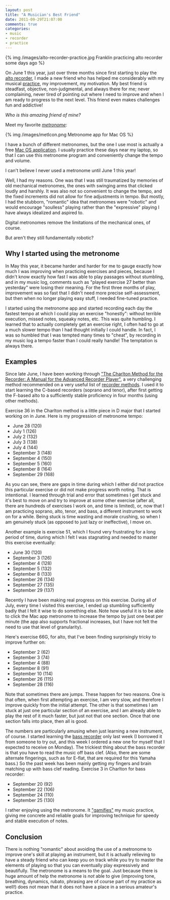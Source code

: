```yaml
---
layout: post
title: "A Musician's Best Friend"
date: 2011-09-29T21:07:00
comments: true
categories:
- music
- recorder
- practice
---
```

{% img /images/alto-recorder-practice.jpg Franklin practicing alto recorder some days ago %}

On June 1 this year, just over three months since first starting to play the [alto recorder](http://www.courtlymusicunlimited.com/Recorders/YRA-31x.html), I made a new friend who has helped me considerably with my musical [practice](/blog/2011/09/26/i-dont-feel-like-practicing-but-im-gonna-do-it-anyway/), my improvement, my motivation. My best friend is steadfast, objective, non-judgmental, and always there for me; never complaining, never tired of pointing out where I need to improve and when I am ready to progress to the next level. This friend even makes challenges fun and addictive!

*Who is this amazing friend of mine?*

<!--more-->

Meet my favorite [*metronome*](http://en.wikipedia.org/wiki/Metronome):

<!-- From http://members.ozemail.com.au/~ronfleckner/metronome/metIcon.png -->
{% img /images/metIcon.png Metronome app for Mac OS %}

I have a bunch of different metronomes, but the one I use most is actually a free [Mac OS application](http://members.ozemail.com.au/~ronfleckner/metronome/). I usually practice these days near my laptop, so that I can use this metronome program and conveniently change the tempo and volume.

I can't believe I never used a metronome until June 1 this year!

Well, I had my reasons. One was that I was still traumatized by memories of old mechanical metronomes, the ones with swinging arms that clicked loudly and harshly. It was also not so convenient to change the tempo, and the fixed increments did not allow for fine adjustments in tempo. But mostly, I had the stubborn, "romantic" idea that metronomes were "robotic" and would encourage "soulless" playing rather than the "expressive" playing I have always idealized and aspired to.

Digital metronomes remove the limitations of the mechanical ones, of course.

But aren't they still fundamentally robotic?

## Why I started using the metronome

In May this year, it became harder and harder for me to gauge exactly how much I was improving when practicing exercises and pieces, because I didn't know exactly how fast I was able to play passages without stumbling, and in my music log, comments such as "played exercise 27 better than yesterday" were losing their meaning. For the first three months of play, improvement was so fast that I didn't need more precise self-assessment, but then when no longer playing easy stuff, I needed fine-tuned practice.

I started using the metronome app and started recording each day the fastest tempo at which I could play an exercise "honestly": without terrible execution, missed notes, squeaky notes, etc. This was quite humbling. I learned that to actually completely get an exercise right, I often had to go at a much slower tempo than I had thought initially I could handle. In fact, I was so humbled that I was tempted many times to "cheat", by recording in my music log a tempo faster than I could really handle! The temptation is always there.

## Examples

Since late June, I have been working through ["The Charlton Method for the Recorder: A Manual for the Advanced Recorder Player"](http://courtlymusicunlimited.com/Note-page.htm), a very challenging method recommended on a very useful list of [recorder methods](http://www.aswltd.com/adultmet.htm). I used it to start learning the C-based recorders (soprano and tenor), after first getting the F-based alto to a sufficiently stable proficiency in four months (using other methods).

Exercise 36 in the Charlton method is a little piece in D major that I started working on in June. Here is my progression of metronome tempo:

* June 28 (120)
* July 1 (126)
* July 2 (132)
* July 3 (138)
* July 4 (144)
* September 3 (148)
* September 4 (150)
* September 5 (160)
* September 8 (164)
* September 29 (168)

As you can see, there are gaps in time during which I either did not practice this particular exercise or did not make progress worth noting. That is intentional. I learned through trial and error that sometimes I get stuck and it's best to move on and try to improve at some other exercise (after all, there are hundreds of exercises I work on, and time is limited), or, now that I am practicing soprano, alto, tenor, and bass, a different instrument to work on for a while. Being stuck is time wasting and morale crushing, so when I am genuinely stuck (as opposed to just lazy or ineffective), I move on.

Another example is exercise 51, which I found very frustrating for a long period of time, during which I felt I was stagnating and needed to master this exercise eventually:

* June 30 (120)
* September 3 (126)
* September 4 (128)
* September 5 (132)
* September 8 (133)
* September 26 (134)
* September 27 (135)
* September 29 (137)

Recently I have been making real progress on this exercise. During all of July, every time I visited this exercise, I ended up stumbling sufficiently badly that I felt it wise to do something else. Note how useful it is to be able to click the Mac app metronome to increase the tempo by just one beat per minute (the app also supports fractional increases, but I have not felt the need to use that level of granularity).

Here's exercise 66G, for alto, that I've been finding surprisingly tricky to improve further on:

* September 2 (62)
* September 3 (74)
* September 4 (88)
* September 8 (91)
* September 10 (114)
* September 26 (115)
* September 28 (116)

Note that sometimes there are jumps. These happen for two reasons. One is that often, when first attempting an exercise, I am very slow, and therefore I improve quickly from the initial attempt. The other is that sometimes I am stuck at just one particular section of an exercise, and I am already able to play the rest of it much faster, but just not that one section. Once that one section falls into place, then all is good.

The numbers are particularly amusing when just learning a new instrument, of course. I started learning the [bass recorder](http://courtlymusicunlimited.com/Recorders/YRB-302B.html) only last week (I borrowed it from someone to try out, and this week I ordered a new one for myself that I expected to receive on Monday). The trickiest thing about the bass recorder is that you have to read the music off bass clef. (Also, there are some alternate fingerings, such as for E-flat, that are required for this Yamaha bass.) So the past week has been mainly getting my fingers and brain matching up with bass clef reading.  Exercise 3 in Charlton for bass recorder:

* September 20 (92)
* September 22 (106)
* September 24 (110)
* September 25 (130)

I rather enjoying using the metronome. It ["gamifies"](http://en.wikipedia.org/wiki/Gamification) my music practice, giving me concrete and reliable goals for improving technique for speedy and stable execution of notes.

## Conclusion

There is nothing "romantic" about avoiding the use of a metronome to improve one's skill at playing an instrument, but it is actually relieving to have a steady friend who can keep you on track while you try to master the elements of playing so that you can eventually play expressively and beautifully. The metronome is a means to the goal. Just because there is huge amount of help the metronome is *not* able to give (improving tone, breathing, dynamics, rubato, phrasing are of course part of my practice as well!) does not mean that it does not have a place in a serious amateur's practice.

